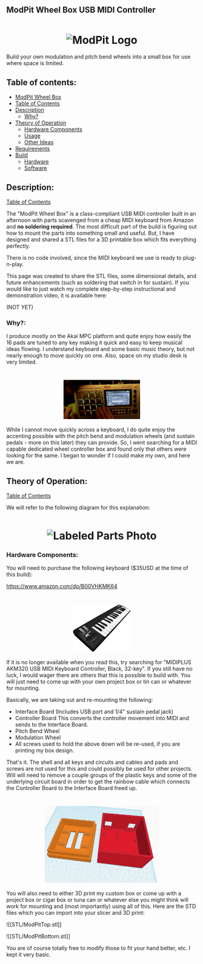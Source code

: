 ## ModPit Wheel Box USB MIDI Controller

<link rel="stylesheet" type="text/css" href="css/github.css"> 
 
<h1 align="center"> 
  <img src="images/modpitlogo.png" alt="ModPit Logo" width="50%" align="middle">
</h1> 


Build your own modulation and pitch bend wheels into a small box for use where space is limited. <br>


## Table of contents:

* [ModPit Wheel Box](#modpit-wheel-box-usb-midi-controller) 
* [Table of Contents](#table-of-contents) 
* [Description](#description)
	* [Why?](#why)
* [Theory of Operation](#theory-of-operation) 
	* [Hardware Components](#hardware-components)
	* [Usage](#usage)
	* [Other Ideas](#other-ideas)
* [Requirements](#requirements)
* [Build](#build)
	* [Hardware](#hardware)
	* [Software](#software)

## Description:
[Table of Contents](#table-of-contents)

The "ModPit Wheel Box" is a class-compliant USB MIDI controller built in an afternoon with parts scavenged from a cheap MIDI keyboard from Amazon and **no soldering required**.  The most difficult part of the build is figuring out how to mount the parts into something small and useful.  But, I have designed and shared a STL files for a 3D printable box which fits everything perfectly.

There is no code involved, since the MIDI keyboard we use is ready to plug-n-play.

This page was created to share the STL files, some dimensional details, and future enhancements (such as soldering that switch in for sustain).  If you would like to just watch my complete step-by-step instructional and demonstration video, it is available here:

(NOT YET)

### Why?:

I produce mostly on the Akai MPC platform and quite enjoy how easily the 16 pads are tuned to any key making it quick and easy to keep musical ideas flowing.  I understand keyboard and some basic music theory, but not nearly enough to move quickly on one.  Also, space on my studio desk is very limited.

<h1 align="center"> 
  <img src="images/irl.png" alt="ModPit in use" width="40%" align="middle">
</h1> 

While I cannot move quickly across a keyboard, I do quite enjoy the accenting possible with the pitch bend and modulation wheels (and sustain pedals - more on this later) they can provide.  So, I went searching for a MIDI capable dedicated wheel controller box and found only that others were looking for the same.  I began to wonder if I could make my own, and here we are.

## Theory of Operation:
[Table of Contents](#table-of-contents)

We will refer to the following diagram for this explanation:

<h1 align="center"> 
  <img src="images/parts.png" alt="Labeled Parts Photo" width="50%" align="middle">
</h1> 

### Hardware Components:

You will need to purchase the following keyboard ($35USD at the time of this build):

https://www.amazon.com/dp/B00VHKMK64

<h1 align="center"> 
  <img src="images/719QEyqL8aS._AC_SL1500_.jpg" alt="MIDIPLUS AKM320" width="30%" align="middle">
</h1> 

If it is no longer available when you read this, try searching for "MIDIPLUS AKM320 USB MIDI Keyboard Controller, Black, 32-key".   If you still have no luck, I would wager there are others that this is possible to build with.  You will just need to come up with your own project box or tin can or whatever for mounting.

Basically, we are taking out and re-mounting the following:
* Interface Board (Includes USB port and 1/4" sustain pedal jack)
* Controller Board This converts the controller movement into MIDI and sends to the Interface Board.
* Pitch Bend Wheel
* Modulation Wheel
* All screws used to hold the above down will be re-used, if you are printing my box design.

That's it.  The shell and all keys and circuits and cables and pads and screws are not used for this and could possibly be used for other projects.   Will will need to remove a couple groups of the plastic keys and some of the underlying circuit board in order to get the rainbow cable which connects the Controller Board to the Interface Board freed up.

<h1 align="center"> 
  <img src="images/TinkerCAD.PNG" alt="TinkerCad Snap" width="60%" align="middle">
</h1> 

You will also need to either 3D print my custom box or come up with a project box or cigar box or tuna can or whatever else you might think will work for mounting and (most importantly) using all of this.  Here are the STD files which you can import into your slicer and 3D print:

![[STL/ModPitTop.stl]]

![[STL/ModPitBottom.stl]]

You are of course totally free to modify those to fit your hand better, etc.  I kept it very basic.




